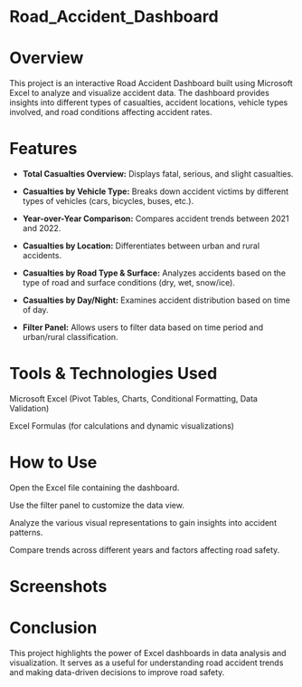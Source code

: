 # Road_Accident_Dashboard

# Overview

This project is an interactive Road Accident Dashboard built using Microsoft Excel to analyze and visualize accident data. The dashboard provides insights into different types of casualties, accident locations, vehicle types involved, and road conditions affecting accident rates.

# Features

- **Total Casualties Overview:** Displays fatal, serious, and slight casualties.

- **Casualties by Vehicle Type:** Breaks down accident victims by different types of vehicles (cars, bicycles, buses, etc.).

- **Year-over-Year Comparison:** Compares accident trends between 2021 and 2022.

- **Casualties by Location:** Differentiates between urban and rural accidents.

- **Casualties by Road Type & Surface:** Analyzes accidents based on the type of road and surface conditions (dry, wet, snow/ice).

- **Casualties by Day/Night:** Examines accident distribution based on time of day.

- **Filter Panel:** Allows users to filter data based on time period and urban/rural classification.

# Tools & Technologies Used

Microsoft Excel (Pivot Tables, Charts, Conditional Formatting, Data Validation)

Excel Formulas (for calculations and dynamic visualizations)

# How to Use

Open the Excel file containing the dashboard.

Use the filter panel to customize the data view.

Analyze the various visual representations to gain insights into accident patterns.

Compare trends across different years and factors affecting road safety.

# Screenshots

# Conclusion

This project highlights the power of Excel dashboards in data analysis and visualization. It serves as a useful for understanding road accident trends and making data-driven decisions to improve road safety.













